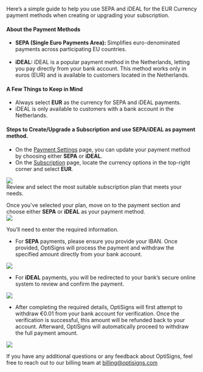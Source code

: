 <p>Here’s a simple guide to help you use SEPA and iDEAL for the EUR Currency payment methods when creating or upgrading your subscription.</p>
<h4 id="h_01JDGHK7RVPBGE1TPXVNTB3MPQ"><strong>About the Payment Methods</strong></h4>
<ul>
<li>
<strong>SEPA (Single Euro Payments Area): </strong>Simplifies euro-denominated payments across participating EU countries.<br><br>
</li>
<li>
<strong>iDEAL: </strong>iDEAL is a popular payment method in the Netherlands, letting you pay directly from your bank account. This method works only in euros (EUR) and is available to customers located in the Netherlands.</li>
</ul>
<h4 id="h_01JDGHK7RVK4K0PTV449ATG3NP"><strong>A Few Things to Keep in Mind</strong></h4>
<ul>
<li>Always select <strong>EUR</strong> as the currency for SEPA and iDEAL payments.</li>
<li>iDEAL is only available to customers with a bank account in the Netherlands.</li>
</ul>
<h4 id="h_01JDGHK7RVHZB2WHNN6J1H3C94"><strong>Steps to Create/Upgrade a Subscription and use SEPA/iDEAL as payment method.</strong></h4>
<div class="group/conversation-turn relative flex w-full min-w-0 flex-col agent-turn">
<div class="flex-col gap-1 md:gap-3">
<div class="flex max-w-full flex-col flex-grow">
<div class="min-h-8 text-message flex w-full flex-col items-end gap-2 whitespace-normal break-words [.text-message+&amp;]:mt-5" dir="auto" data-message-author-role="assistant" data-message-id="6c399a0b-29d4-4637-9d48-c4b823071323" data-message-model-slug="gpt-4o">
<div class="flex w-full flex-col gap-1 empty:hidden first:pt-[3px]">
<div class="markdown prose w-full break-words dark:prose-invert light">
<ul>
<li>On the <a href="https://app.optisigns.com/app/s/payment" target="_blank" rel="noopener noreferrer">Payment Settings</a> page, you can update your payment method by choosing either <strong>SEPA</strong> or <strong>iDEAL</strong>.</li>
<li>On the <a href="https://app.optisigns.com/app/s/subscription-plan">Subscription</a> page, locate the currency options in the top-right corner and select <strong>EUR</strong>.</li>
</ul>
</div>
</div>
</div>
</div>
</div>
</div>
<p><img src="https://support.optisigns.com/hc/article_attachments/35749513016595"><br>Review and select the most suitable subscription plan that meets your needs.</p>
<p>Once you've selected your plan, move on to the payment section and choose either <strong>SEPA</strong> or <strong>iDEAL</strong> as your payment method.<br><img src="https://support.optisigns.com/hc/article_attachments/35749513019795"></p>
<p>You’ll need to enter the required information.</p>
<ul>
<li>For <strong>SEPA</strong> payments, please ensure you provide your IBAN. Once provided, OptiSigns will process the payment and withdraw the specified amount directly from your bank account.</li>
</ul>
<p><img src="https://support.optisigns.com/hc/article_attachments/35749502940691"></p>
<ul>
<li>
<div class="flex-shrink-0 flex flex-col relative items-end">
<div>
<div class="pt-0">
<div class="gizmo-bot-avatar flex h-8 w-8 items-center justify-center overflow-hidden rounded-full">
<div class="relative p-1 rounded-sm flex items-center justify-center bg-token-main-surface-primary text-token-text-primary h-8 w-8">For <strong>iDEAL</strong> payments, you will be redirected to your bank’s secure online system to review and confirm the payment.</div>
</div>
</div>
</div>
</div>
</li>
</ul>
<p><img src="https://support.optisigns.com/hc/article_attachments/35749502943123"></p>
<ul>
<li>After completing the required details, OptiSigns will first attempt to withdraw €0.01 from your bank account for verification. Once the verification is successful, this amount will be refunded back to your account. Afterward, OptiSigns will automatically proceed to withdraw the full payment amount.</li>
</ul>
<p><img src="https://support.optisigns.com/hc/article_attachments/35749502944019"></p>
<p>If you have any additional questions or any feedback about OptiSigns, feel free to reach out to our billing team at <a href="mailto:billing@optisigns.com">billing@optisigns.com</a></p>